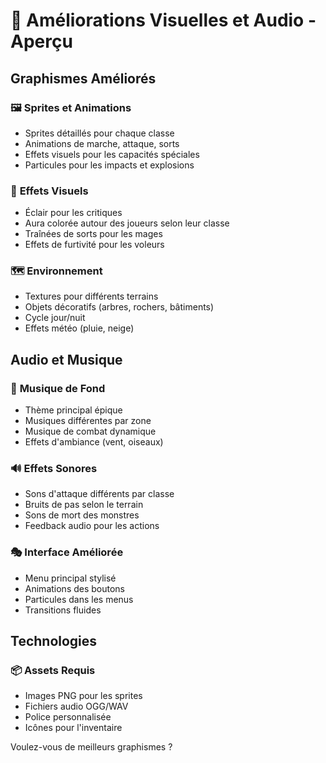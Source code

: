 # 🎨 Améliorations Visuelles et Audio - Aperçu

## Graphismes Améliorés

### 🖼️ **Sprites et Animations**
- Sprites détaillés pour chaque classe
- Animations de marche, attaque, sorts
- Effets visuels pour les capacités spéciales
- Particules pour les impacts et explosions

### 🌈 **Effets Visuels**
- Éclair pour les critiques
- Aura colorée autour des joueurs selon leur classe
- Traînées de sorts pour les mages
- Effets de furtivité pour les voleurs

### 🗺️ **Environnement**
- Textures pour différents terrains
- Objets décoratifs (arbres, rochers, bâtiments)
- Cycle jour/nuit
- Effets météo (pluie, neige)

## Audio et Musique

### 🎵 **Musique de Fond**
- Thème principal épique
- Musiques différentes par zone
- Musique de combat dynamique
- Effets d'ambiance (vent, oiseaux)

### 🔊 **Effets Sonores**
- Sons d'attaque différents par classe
- Bruits de pas selon le terrain
- Sons de mort des monstres
- Feedback audio pour les actions

### 🎭 **Interface Améliorée**
- Menu principal stylisé
- Animations des boutons
- Particules dans les menus
- Transitions fluides

## Technologies

### 📦 **Assets Requis**
- Images PNG pour les sprites
- Fichiers audio OGG/WAV
- Police personnalisée
- Icônes pour l'inventaire

Voulez-vous de meilleurs graphismes ?

